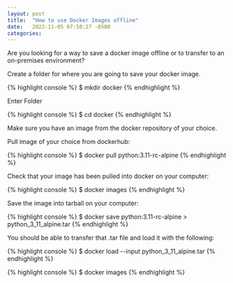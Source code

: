 ```yaml
---
layout: post
title:  "How to use Docker Images offline"
date:   2022-11-05 07:50:27 -0500
categories: 
---
```

Are you looking for a way to save a docker image offline or to transfer to an on-premises environment? 

Create a folder for where you are going to save your docker image.

{% highlight console %}
$ mkdir docker
{% endhighlight %}

Enter Folder

{% highlight console %}
$ cd docker
{% endhighlight %}

Make sure you have an image from the docker repository of your choice.

Pull image of your choice from dockerhub:

{% highlight console %}
$ docker pull python:3.11-rc-alpine
{% endhighlight %}


Check that your image has been pulled into docker on your computer:

{% highlight console %}
$ docker images
{% endhighlight %}

Save the image into tarball on your computer:

{% highlight console %}
$ docker save python:3.11-rc-alpine > python_3_11_alpine.tar
{% endhighlight %}

You should be able to transfer that .tar file and load it with the following:

{% highlight console %}
$ docker load --input python_3_11_alpine.tar
{% endhighlight %}

{% highlight console %}
$ docker images
{% endhighlight %}

[jekyll-docs]: https://jekyllrb.com/docs/home
[jekyll-gh]:   https://github.com/jekyll/jekyll
[jekyll-talk]: https://talk.jekyllrb.com/
